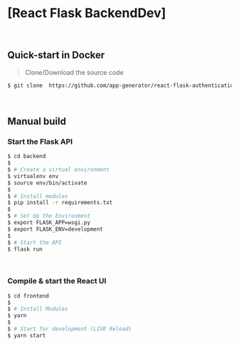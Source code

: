 # [React Flask BackendDev]
<br />

## Quick-start in Docker

> Clone/Download the source code

```bash
$ git clone  https://github.com/app-generator/react-flask-authentication.git
```

<br />

## Manual build

### Start the Flask API 

```bash
$ cd backend
$ 
$ # Create a virtual environment
$ virtualenv env
$ source env/bin/activate
$
$ # Install modules
$ pip install -r requirements.txt
$
$ # Set Up the Environment
$ export FLASK_APP=wsgi.py
$ export FLASK_ENV=development
$ 
$ # Start the API
$ flask run 
```

<br />

### Compile & start the React UI

```bash
$ cd frontend
$
$ # Install Modules
$ yarn
$
$ # Start for development (LIVE Reload)
$ yarn start 
```
